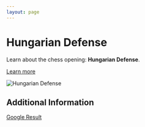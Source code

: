 ```yaml
---
layout: page
---
```

# Hungarian Defense

Learn about the chess opening: **Hungarian Defense**.

[Learn more](https://www.thechesswebsite.com/the-hungarian-defense/)

![Hungarian Defense](https://www.thechesswebsite.com/wp-content/uploads/2024/02/Captura-de-ecra-2024-02-01-as-17.43.34.webp)

## Additional Information

[Google Result](https://en.wikipedia.org/wiki/Hungarian_Defense)
